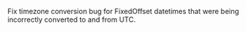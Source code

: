 Fix timezone conversion bug for FixedOffset datetimes that were being incorrectly converted to and from UTC.
